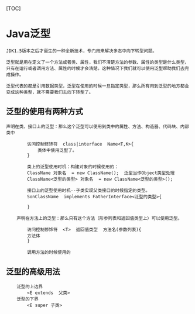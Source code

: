 [TOC]
# Java泛型
	JDK1.5版本之后才诞生的一种全新技术，专门用来解决多态中向下转型问题。

	泛型就是用在定义了一个方法或者类、属性，我们不清楚方法的参数、属性的类型是什么类型，只有在运行或者调用方法、属性的时候才会清楚。这种情况下我们就可以使用泛型帮助我们去完成操作。
    
	泛型代表的都是引用数据类型，泛型在使用的时候一旦指定类型，那么所有用到泛型的地方都会变成这种类型，就不需要我们去向下转型了。

##	泛型的使用有两种方式
	声明在类、接口上的泛型：那么这个泛型可以使用到类中的属性、方法、构造器、代码块、内部类中

			访问控制修饰符  class|interface  Name<T,K>{
                类体中使用泛型了。
            }

			类上的泛型使用时机：构建对象的时候使用的：
            ClassName 对象名  = new ClassName();  泛型当作Object类型处理
            ClassName<泛型的类型> 对象名  = new ClassName<泛型的类型>(); 

			接口上的泛型使用时机--子类实现父类接口的时候指定的类型。
            SonClassName  implements FatherInterface<泛型的类型>{

            }

		声明在方法上的泛型：那么只有这个方法（形参列表和返回值类型上）可以使用泛型。

			访问控制修饰符  <T>  返回值类型  方法名(参数列表){
            方法体
            }

			调用方法的时候使用的
            
##	泛型的高级用法
		泛型的上边界
			<E extends  父类>
		泛型的下界
			<E super 子类>
